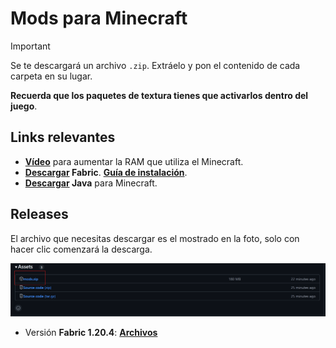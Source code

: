 # Mods para Minecraft

> [!IMPORTANT]
> Se te descargará un archivo `.zip`. Extráelo y pon el contenido de cada carpeta en su lugar.
>
> **Recuerda que los paquetes de textura tienes que activarlos dentro del juego**.

## Links relevantes

- **[Vídeo](https://youtu.be/pIRSjKz9RLg?si=58i02kgNTFid2IGR&t=121)** para aumentar la RAM que utiliza el Minecraft.
- **[Descargar](https://fabricmc.net/use/installer/) Fabric**. **[Guía de instalación](https://fabricmc.net/wiki/install)**.
- **[Descargar](https://fabricmc.net/wiki/player:tutorials:java:windows) Java** para Minecraft.

## Releases

El archivo que necesitas descargar es el mostrado en la foto, solo con hacer clic comenzará la descarga.

![Release-photo](assets/release-foto.png)

- Versión **Fabric 1.20.4**: **[Archivos](https://github.com/acoidaan/minecraft-mods/releases/tag/v1.0)**
